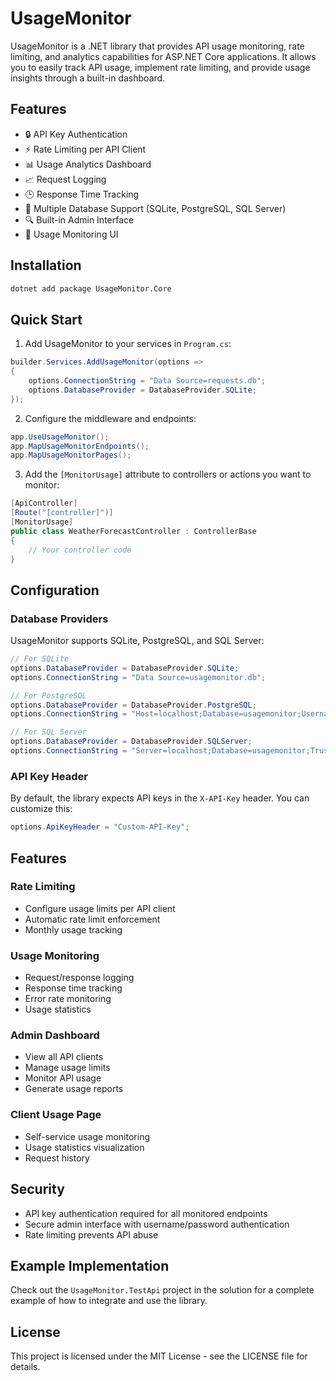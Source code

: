 # UsageMonitor

UsageMonitor is a .NET library that provides API usage monitoring, rate limiting, and analytics capabilities for ASP.NET Core applications. It allows you to easily track API usage, implement rate limiting, and provide usage insights through a built-in dashboard.

## Features

- 🔒 API Key Authentication
- ⚡ Rate Limiting per API Client
- 📊 Usage Analytics Dashboard
- 📈 Request Logging
- 🕒 Response Time Tracking
- 💾 Multiple Database Support (SQLite, PostgreSQL, SQL Server)
- 🔍 Built-in Admin Interface
- 📱 Usage Monitoring UI

## Installation

```bash
dotnet add package UsageMonitor.Core
```

## Quick Start

1. Add UsageMonitor to your services in `Program.cs`:

```csharp
builder.Services.AddUsageMonitor(options =>
{
    options.ConnectionString = "Data Source=requests.db";
    options.DatabaseProvider = DatabaseProvider.SQLite;
});
```

2. Configure the middleware and endpoints:

```csharp
app.UseUsageMonitor();
app.MapUsageMonitorEndpoints();
app.MapUsageMonitorPages();
```

3. Add the `[MonitorUsage]` attribute to controllers or actions you want to monitor:

```csharp
[ApiController]
[Route("[controller]")]
[MonitorUsage]
public class WeatherForecastController : ControllerBase
{
    // Your controller code
}
```

## Configuration

### Database Providers

UsageMonitor supports SQLite, PostgreSQL, and SQL Server:

```csharp
// For SQLite
options.DatabaseProvider = DatabaseProvider.SQLite;
options.ConnectionString = "Data Source=usagemonitor.db";

// For PostgreSQL
options.DatabaseProvider = DatabaseProvider.PostgreSQL;
options.ConnectionString = "Host=localhost;Database=usagemonitor;Username=user;Password=password";

// For SQL Server
options.DatabaseProvider = DatabaseProvider.SQLServer;
options.ConnectionString = "Server=localhost;Database=usagemonitor;Trusted_Connection=True;TrustServerCertificate=True";
```

### API Key Header

By default, the library expects API keys in the `X-API-Key` header. You can customize this:

```csharp
options.ApiKeyHeader = "Custom-API-Key";
```

## Features

### Rate Limiting
- Configure usage limits per API client
- Automatic rate limit enforcement
- Monthly usage tracking

### Usage Monitoring
- Request/response logging
- Response time tracking
- Error rate monitoring
- Usage statistics

### Admin Dashboard
- View all API clients
- Manage usage limits
- Monitor API usage
- Generate usage reports

### Client Usage Page
- Self-service usage monitoring
- Usage statistics visualization
- Request history

## Security

- API key authentication required for all monitored endpoints
- Secure admin interface with username/password authentication
- Rate limiting prevents API abuse

## Example Implementation

Check out the `UsageMonitor.TestApi` project in the solution for a complete example of how to integrate and use the library.

## License

This project is licensed under the MIT License - see the LICENSE file for details.
